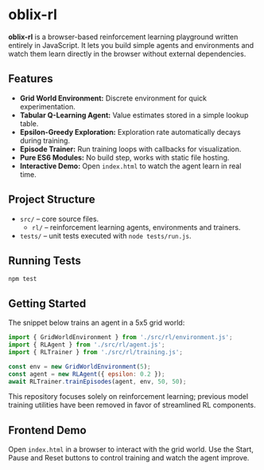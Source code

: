 # oblix-rl

**oblix-rl** is a browser-based reinforcement learning playground written entirely in JavaScript. It lets you build simple agents and environments and watch them learn directly in the browser without external dependencies.

## Features

- **Grid World Environment:** Discrete environment for quick experimentation.
- **Tabular Q-Learning Agent:** Value estimates stored in a simple lookup table.
- **Epsilon-Greedy Exploration:** Exploration rate automatically decays during training.
- **Episode Trainer:** Run training loops with callbacks for visualization.
- **Pure ES6 Modules:** No build step, works with static file hosting.
- **Interactive Demo:** Open `index.html` to watch the agent learn in real time.

## Project Structure

- `src/` – core source files.
  - `rl/` – reinforcement learning agents, environments and trainers.
- `tests/` – unit tests executed with `node tests/run.js`.

## Running Tests

```
npm test
```

## Getting Started

The snippet below trains an agent in a 5x5 grid world:

```js
import { GridWorldEnvironment } from './src/rl/environment.js';
import { RLAgent } from './src/rl/agent.js';
import { RLTrainer } from './src/rl/training.js';

const env = new GridWorldEnvironment(5);
const agent = new RLAgent({ epsilon: 0.2 });
await RLTrainer.trainEpisodes(agent, env, 50, 50);
```

This repository focuses solely on reinforcement learning; previous model training utilities have been removed in favor of streamlined RL components.

## Frontend Demo

Open `index.html` in a browser to interact with the grid world. Use the Start, Pause and Reset buttons to control training and watch the agent improve.
